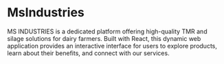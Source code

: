 # MsIndustries
MS INDUSTRIES is a dedicated platform offering high-quality TMR and silage solutions for dairy farmers. Built with React, this dynamic web application provides an interactive interface for users to explore products, learn about their benefits, and connect with our services.
